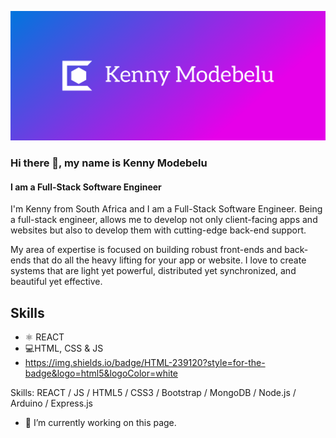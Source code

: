 
![Design and Development](https://github.com/KennyMod/KennyMod/blob/main/cover.png)

### Hi there 👋, my name is Kenny Modebelu
#### I am a Full-Stack Software Engineer

I'm Kenny from South Africa and I am a Full-Stack Software Engineer. Being a full-stack engineer, allows me to develop not only client-facing apps and websites but also to develop them with cutting-edge back-end support.

My area of expertise is focused on building robust front-ends and back-ends that do all the heavy lifting for your app or website. I love to create systems that are light yet powerful, distributed yet synchronized, and beautiful yet effective.

## Skills
* ⚛ REACT
* 💻HTML, CSS & JS
* https://img.shields.io/badge/HTML-239120?style=for-the-badge&logo=html5&logoColor=white

Skills: REACT / JS / HTML5 / CSS3 / Bootstrap / MongoDB / Node.js / Arduino / Express.js

- 🔭 I’m currently working on this page. 




